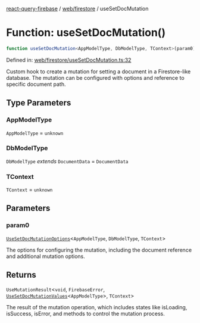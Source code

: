 [react-query-firebase](../../../modules.md) / [web/firestore](../index.md) / useSetDocMutation

# Function: useSetDocMutation()

```ts
function useSetDocMutation<AppModelType, DbModelType, TContext>(param0): UseMutationResult<void, FirebaseError, UseSetDocMutationValues<AppModelType>, TContext>
```

Defined in: [web/firestore/useSetDocMutation.ts:32](https://github.com/vpishuk/react-query-firebase/blob/09a15a5d938c4bdaa4fd86491bcf8ea41c16371f/web/firestore/useSetDocMutation.ts#L32)

Custom hook to create a mutation for setting a document in a Firestore-like database.
The mutation can be configured with options and reference to specific document path.

## Type Parameters

### AppModelType

`AppModelType` = `unknown`

### DbModelType

`DbModelType` *extends* `DocumentData` = `DocumentData`

### TContext

`TContext` = `unknown`

## Parameters

### param0

[`UseSetDocMutationOptions`](../type-aliases/UseSetDocMutationOptions.md)\<`AppModelType`, `DbModelType`, `TContext`\>

The options for configuring the mutation, including the document reference and additional mutation options.

## Returns

`UseMutationResult`\<`void`, `FirebaseError`, [`UseSetDocMutationValues`](../type-aliases/UseSetDocMutationValues.md)\<`AppModelType`\>, `TContext`\>

The result of the mutation operation, which includes states like isLoading, isSuccess, isError, and methods to control the mutation process.
